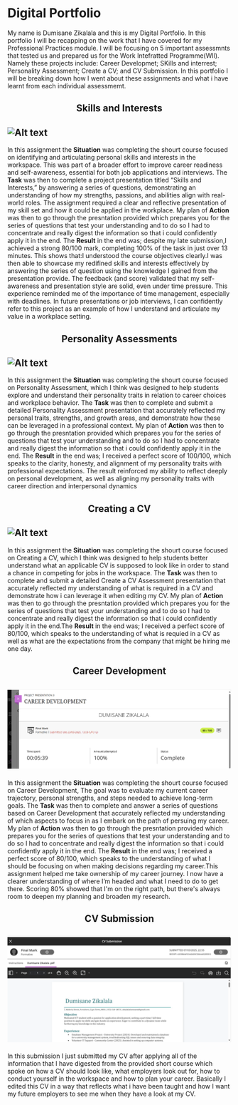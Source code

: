 # Digital Portfolio 

My name is Dumisane Zikalala and this is my Digital Portfolio. In this portfolio I will be recapping on the work that I have covered for my Professional Practices module. I will be focusing on 5 important assessmnts that tested us and prepared us for the Work Intefratted Programme(WIl). Namely these projects include: Career Developmet; SKills and interrest; Personality Assessment; Create a CV; and CV Submission. In this portfolio I will be breaking down how I went about these assignments and what i have learnt from each individual assessmemt.

## <p align="center">Skills and Interests</p>
## ![Alt text](image-url)
In this assignment the **Situation** was completing the shourt course focused on identifying and articulating personal skills and interests in the workspace. This was part of a broader effort to improve career readiness and self-awareness, essential for both job applications and interviews. The **Task** was then to complete a project presentation titled “Skills and Interests,” by answering a series of questions, demonstrating an understanding of how my strengths, passions, and abilities align with real-world roles. The assignment required a clear and reflective presentation of my skill set and how it could be applied in the workplace. My plan of **Action** was then to go through the presntation provided which prepares you for the series of questions that test your understanding and to do so I had to concentrate and really digest the information so that i could confidently apply it in the end. The **Result** in the end was; despite my late submission,I achieved a strong 80/100 mark, completing 100% of the task in just over 13 minutes. This shows that:I understood the course objectives clearly.I was then able to showcase my redifined skills and interests effectively by answering the series of question using the knowledge I gained from the presentation provide. The feedback (and score) validated that my self-awareness and presentation style are solid, even under time pressure. This experience reminded me of the importance of time management, especially with deadlines. In future presentations or job interviews, I can confidently refer to this project as an example of how I understand and articulate my value in a workplace setting.

## <p align="center">Personality Assessments</p>
## ![Alt text](image-url)
In this assignment the **Situation** was completing the shourt course focused on Personality Assessment, which I think was designed to help students explore and understand their personality traits in relation to career choices and workplace behavior. The **Task** was then to complete and submit a detailed Personality Assessment presentation that accurately reflected my personal traits, strengths, and growth areas, and demonstrate how these can be leveraged in a professional context. My plan of **Action** was then to go through the presntation provided which prepares you for the series of questions that test your understanding and to do so I had to concentrate and really digest the information so that i could confidently apply it in the end. The **Result** in the end was; I received a perfect score of 100/100, which speaks to the clarity, honesty, and alignment of my personality traits with professional expectations. The result reinforced my ability to reflect deeply on personal development, as well as aligning my personality traits with career direction and interpersonal dynamics

## <p align="center">Creating a CV</p>
## ![Alt text](image-url)
In this assignment the **Situation** was completing the shourt course focused on Creating a CV, which I think was designed to help students better understand what an applicable CV is supposed to look like in order to stand a chance in competing for jobs in the workspace. The **Task** was then to complete and submit a detailed Create a CV Assessment presentation that accurately reflected my understanding of what is required in a CV and demonstrate how i can leverage it when editing my CV. My plan of **Action** was then to go through the presntation provided which prepares you for the series of questions that test your understanding and to do so I had to concentrate and really digest the information so that i could confidently apply it in the end.The **Result** in the end was; I received a perfect score of 80/100, which speaks to the understanding of what is requied in a CV as well as what are the expectations from the company that might be hiring me one day.

## <p align="center">Career Development</p>
## ![Alt text](https://github.com/Khuzeni/DigitalPortfolio/blob/main/Career%20Development.png)
In this assignment the **Situation** was completing the shourt course focused on Career Development, The goal was to evaluate my current career trajectory, personal strengths, and steps needed to achieve long-term goals. The **Task** was then to complete and answer a series of questions based on Career Development that accurately reflected my understanding of which aspects to focus in as I embark on the path of persuing my career. My plan of **Action** was then to go through the presntation provided which prepares you for the series of questions that test your understanding and to do so I had to concentrate and really digest the information so that i could confidently apply it in the end. The **Result** in the end was; I received a perfect score of 80/100, which speaks to the understanding of what I should be focusing on when making decisions regarding my career.This assignment helped me take ownership of my career journey. I now have a clearer understanding of where I’m headed and what I need to do to get there. Scoring 80% showed that I'm on the right path, but there's always room to deepen my planning and broaden my research.

## <p align="center">CV Submission</p>
## ![Alt text](https://github.com/Khuzeni/DigitalPortfolio/blob/main/CV%20Submission.png)
In this submission I just submitted my CV after applying all of the information that I have digested from the provided short course which spoke on how a CV should look like, what employers look out for, how to conduct yourself in the workspace and how to plan your career. Basically I edited this CV in a way that reflects what i have been taught and how I want my future employers to see me when they have a look at my CV.



